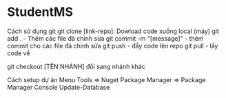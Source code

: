 # StudentMS

Cách sử dụng git
git clone [link-repo]: Dowload code xuống local (máy)
git add . - Thêm các file đã chỉnh sửa
git commit -m "[message]" - thêm commit cho các file đã chỉnh sửa
git push - đẩy code lên repo
git pull - lấy code về

git checkout [TÊN NHÁNH] đổi sang nhánh khác

Cách setup dự án
Menu Tools => Nuget Package Manager => Package Manager Console
Update-Database

